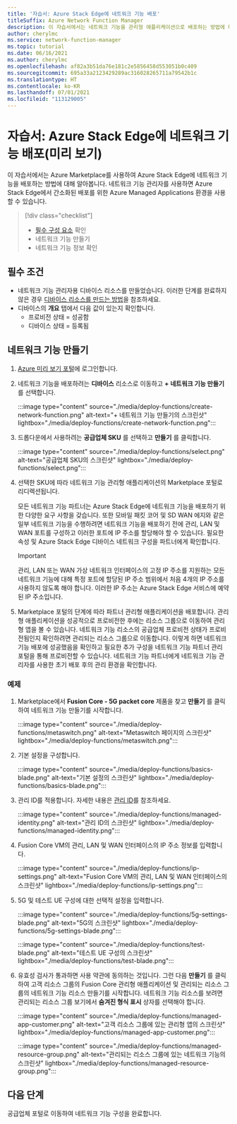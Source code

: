 ```yaml
---
title: '자습서: Azure Stack Edge에 네트워크 기능 배포'
titleSuffix: Azure Network Function Manager
description: 이 자습서에서는 네트워크 기능을 관리형 애플리케이션으로 배포하는 방법에 대해 알아봅니다.
author: cherylmc
ms.service: network-function-manager
ms.topic: tutorial
ms.date: 06/16/2021
ms.author: cherylmc
ms.openlocfilehash: af82a3b51da76e181c2e5856458d553051b0c409
ms.sourcegitcommit: 695a33a2123429289ac316028265711a79542b1c
ms.translationtype: HT
ms.contentlocale: ko-KR
ms.lasthandoff: 07/01/2021
ms.locfileid: "113129005"
---
```

# <a name="tutorial-deploy-network-functions-on-azure-stack-edge-preview"></a>자습서: Azure Stack Edge에 네트워크 기능 배포(미리 보기)

이 자습서에서는 Azure Marketplace를 사용하여 Azure Stack Edge에 네트워크 기능을 배포하는 방법에 대해 알아봅니다. 네트워크 기능 관리자를 사용하면 Azure Stack Edge에서 간소화된 배포를 위한 Azure Managed Applications 환경을 사용할 수 있습니다.

> [!div class="checklist"]
> * [필수 구성 요소](overview.md#prereq) 확인
> * 네트워크 기능 만들기
> * 네트워크 기능 정보 확인

## <a name="prerequisites"></a>필수 조건

* 네트워크 기능 관리자용 디바이스 리소스를 만들었습니다. 이러한 단계를 완료하지 않은 경우 [디바이스 리소스를 만드는 방법](create-device.md)을 참조하세요.
* 디바이스의 **개요** 탭에서 다음 값이 있는지 확인합니다.
  * 프로비전 상태 = 성공함
  * 디바이스 상태 = 등록됨

## <a name="create-a-network-function"></a><a name="create"></a>네트워크 기능 만들기

1. [Azure 미리 보기 포털](https://aka.ms/AzureNetworkFunctionManager)에 로그인합니다.
1. 네트워크 기능을 배포하려는 **디바이스** 리소스로 이동하고 **+ 네트워크 기능 만들기** 를 선택합니다.

   :::image type="content" source="./media/deploy-functions/create-network-function.png" alt-text="+ 네트워크 기능 만들기의 스크린샷" lightbox="./media/deploy-functions/create-network-function.png":::
1. 드롭다운에서 사용하려는 **공급업체 SKU** 를 선택하고 **만들기** 를 클릭합니다.

   :::image type="content" source="./media/deploy-functions/select.png" alt-text="공급업체 SKU의 스크린샷" lightbox="./media/deploy-functions/select.png":::
1. 선택한 SKU에 따라 네트워크 기능 관리형 애플리케이션의 Marketplace 포털로 리디렉션됩니다.
 
   모든 네트워크 기능 파트너는 Azure Stack Edge에 네트워크 기능을 배포하기 위한 다양한 요구 사항을 갖습니다. 또한 모바일 패킷 코어 및 SD WAN 에지와 같은 일부 네트워크 기능을 수행하려면 네트워크 기능을 배포하기 전에 관리, LAN 및 WAN 포트를 구성하고 이러한 포트에 IP 주소를 할당해야 할 수 있습니다. 필요한 속성 및 Azure Stack Edge 디바이스 네트워크 구성을 파트너에게 확인합니다.
   
   > [!IMPORTANT]
   > 관리, LAN 또는 WAN 가상 네트워크 인터페이스의 고정 IP 주소를 지원하는 모든 네트워크 기능에 대해 특정 포트에 할당된 IP 주소 범위에서 처음 4개의 IP 주소를 사용하지 않도록 해야 합니다. 이러한 IP 주소는 Azure Stack Edge 서비스에 예약된 IP 주소입니다.
   >

1. Marketplace 포털의 단계에 따라 파트너 관리형 애플리케이션을 배포합니다. 관리형 애플리케이션을 성공적으로 프로비전한 후에는 리소스 그룹으로 이동하여 관리형 앱을 볼 수 있습니다. 네트워크 기능 리소스의 공급업체 프로비전 상태가 프로비전됨인지 확인하려면 관리되는 리소스 그룹으로 이동합니다. 이렇게 하면 네트워크 기능 배포에 성공했음을 확인하고 필요한 추가 구성을 네트워크 기능 파트너 관리 포털을 통해 프로비전할 수 있습니다. 네트워크 기능 파트너에게 네트워크 기능 관리자를 사용한 초기 배포 후의 관리 환경을 확인합니다.

### <a name="example"></a>예제

1. Marketplace에서 **Fusion Core - 5G packet core** 제품을 찾고 **만들기** 를 클릭하여 네트워크 기능 만들기를 시작합니다.

   :::image type="content" source="./media/deploy-functions/metaswitch.png" alt-text="Metaswitch 페이지의 스크린샷" lightbox="./media/deploy-functions/metaswitch.png":::
1. 기본 설정을 구성합니다.

   :::image type="content" source="./media/deploy-functions/basics-blade.png" alt-text="기본 설정의 스크린샷" lightbox="./media/deploy-functions/basics-blade.png":::
1. 관리 ID를 적용합니다. 자세한 내용은 [관리 ID](overview.md#managed-identity)를 참조하세요.

   :::image type="content" source="./media/deploy-functions/managed-identity.png" alt-text="관리 ID의 스크린샷" lightbox="./media/deploy-functions/managed-identity.png":::
1. Fusion Core VM의 관리, LAN 및 WAN 인터페이스의 IP 주소 정보를 입력합니다.

   :::image type="content" source="./media/deploy-functions/ip-settings.png" alt-text="Fusion Core VM의 관리, LAN 및 WAN 인터페이스의 스크린샷" lightbox="./media/deploy-functions/ip-settings.png":::
1. 5G 및 테스트 UE 구성에 대한 선택적 설정을 입력합니다.

   :::image type="content" source="./media/deploy-functions/5g-settings-blade.png" alt-text="5G의 스크린샷" lightbox="./media/deploy-functions/5g-settings-blade.png":::

   :::image type="content" source="./media/deploy-functions/test-blade.png" alt-text="테스트 UE 구성의 스크린샷" lightbox="./media/deploy-functions/test-blade.png":::
1. 유효성 검사가 통과하면 사용 약관에 동의하는 것입니다. 그런 다음 **만들기** 를 클릭하여 고객 리소스 그룹의 Fusion Core 관리형 애플리케이션 및 관리되는 리소스 그룹의 네트워크 기능 리소스 만들기를 시작합니다. 네트워크 기능 리소스를 보려면 관리되는 리소스 그룹 보기에서 **숨겨진 형식 표시** 상자를 선택해야 합니다.

   :::image type="content" source="./media/deploy-functions/managed-app-customer.png" alt-text="고객 리소스 그룹에 있는 관리형 앱의 스크린샷" lightbox="./media/deploy-functions/managed-app-customer.png":::

   :::image type="content" source="./media/deploy-functions/managed-resource-group.png" alt-text="관리되는 리소스 그룹에 있는 네트워크 기능의 스크린샷" lightbox="./media/deploy-functions/managed-resource-group.png":::

## <a name="next-steps"></a>다음 단계

공급업체 포털로 이동하여 네트워크 기능 구성을 완료합니다.
